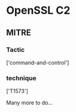 # OpenSSL C2

## MITRE

### Tactic
['command-and-control']

### technique
['T1573']

Many more to do...
